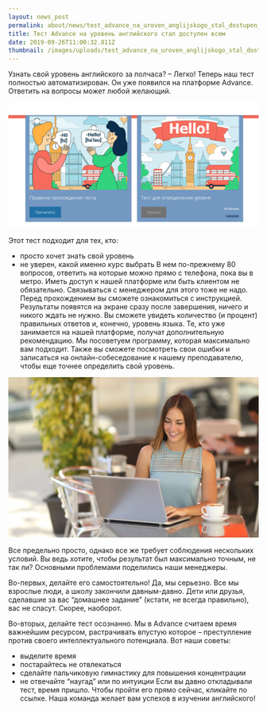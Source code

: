 ```yaml
---
layout: news_post
permalink: about/news/test_advance_na_uroven_anglijskogo_stal_dostupen_vsem/index.html
title: Тест Advance на уровень английского стал доступен всем
date: 2019-09-26T11:00:32.811Z
thumbnail: /images/uploads/test_advance_na_uroven_anglijskogo_stal_dostupen_vsem-01.jpg
---
```

Узнать свой уровень английского за полчаса? – Легко! Теперь наш тест полностью автоматизирован. Он уже появился на платформе Advance. Ответить на вопросы может любой желающий.

![](/images/uploads/test_advance_na_uroven_anglijskogo_stal_dostupen_vsem-02.jpg)

Этот тест подходит для тех, кто:
- просто хочет знать свой уровень
- не уверен, какой именно курс выбрать
В нем по-прежнему 80 вопросов, ответить на которые можно прямо с телефона, пока вы в метро. Иметь доступ к нашей платформе или быть клиентом не обязательно. Связываться с менеджером для этого тоже не надо. Перед прохождением вы сможете ознакомиться с инструкцией. Результаты появятся на экране сразу после завершения, ничего и никого ждать не нужно.
Вы сможете увидеть количество (и процент) правильных ответов и, конечно, уровень языка.
Те, кто уже занимается на нашей платформе, получат дополнительную рекомендацию. Мы посоветуем программу, которая максимально вам подходит. Также вы сможете посмотреть свои ошибки и записаться на онлайн-собеседование к нашему преподавателю, чтобы еще точнее определить свой уровень.

![](/images/uploads/test_advance_na_uroven_anglijskogo_stal_dostupen_vsem-03.jpg)

Все предельно просто, однако все же требует соблюдения нескольких условий. Вы ведь хотите, чтобы результат был максимально точным, не так ли? Основными проблемами поделились наши менеджеры.

Во-первых, делайте его самостоятельно! Да, мы серьезно. Все мы взрослые люди, а школу закончили давным-давно. Дети или друзья, сделавшие за вас “домашнее задание” (кстати, не всегда правильно), вас не спасут. Скорее, наоборот.

Во-вторых, делайте тест осознанно. Мы в Advance считаем время важнейшим ресурсом, растрачивать впустую которое – преступление против своего интеллектуального потенциала. Вот наши советы:

- выделите время
- постарайтесь не отвлекаться
- сделайте пальчиковую гимнастику для повышения концентрации
- не отвечайте “наугад” или по интуиции
Если вы давно откладывали тест, время пришло. Чтобы пройти его прямо сейчас,
кликайте по ссылке. Наша команда желает вам успехов в изучении английского!
